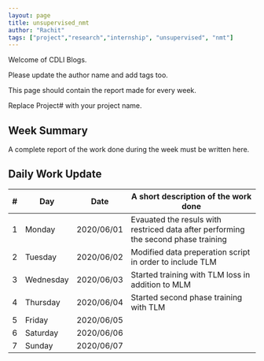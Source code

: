 ```yaml
---
layout: page
title: unsupervised_nmt
author: "Rachit"
tags: ["project","research","internship", "unsupervised", "nmt"]
---
```

Welcome of CDLI Blogs.

Please update the author name and add tags too. 

This page should contain the report made for every week.

Replace Project# with your project name.

## Week Summary

A complete report of the work done during the week must be written here. 


## Daily Work Update

|\#|Day|Date|A short description of the work done|  
|---	|---	|---	|---	|  
|1   	| Monday 	|   2020/06/01	|  Evauated the resuls with restriced data after performing the second phase training 	|  
|2   	| Tuesday  	|   2020/06/02	|   Modified data preperation script in order to include TLM	|  
|3   	| Wednesday  	|  2020/06/03 	|  Started training with TLM loss in addition to MLM 	|  
|4   	| Thursday  	|   2020/06/04	|  Started second phase training with TLM 	|  
|5   	| Friday  	|   2020/06/05	|   	|  
|6   	| Saturday  	|   2020/06/06	|   	|  
|7   	| Sunday  	|   2020/06/07	|   	|  
